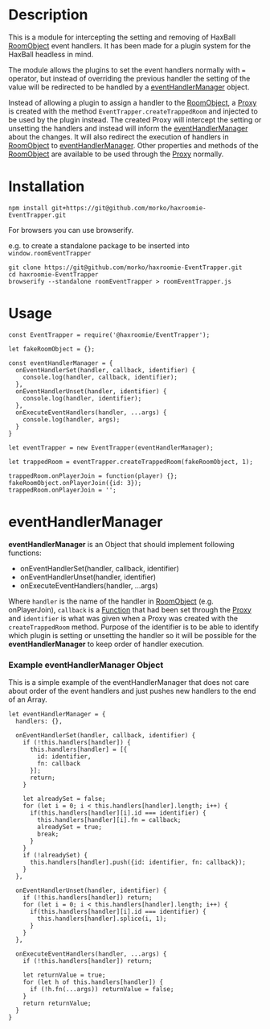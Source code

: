 # Description

This is a module for intercepting the setting and removing of HaxBall 
[RoomObject](https://github.com/haxball/haxball-issues/wiki/Headless-Host#roomobject)
event handlers. It has been made for a plugin system for the HaxBall
headless in mind.

The module allows the plugins to set the event handlers 
normally with `=` operator, but instead of overriding the previous handler the
setting of the value will be redirected to be handled by a
[eventHandlerManager](#eventHandlerManager) object.

Instead of allowing a plugin to assign a handler to the 
[RoomObject](https://github.com/haxball/haxball-issues/wiki/Headless-Host#roomobject),
a [Proxy](https://developer.mozilla.org/en-US/docs/Web/JavaScript/Reference/Global_Objects/Proxy)
is created with the method `EventTrapper.createTrappedRoom` and injected to be used by the
plugin instead. The created Proxy will intercept the 
setting or unsetting the handlers and instead will inform the
[eventHandlerManager](#eventHandlerManager) about the changes. It will also redirect the execution
of handlers in [RoomObject](https://github.com/haxball/haxball-issues/wiki/Headless-Host#roomobject)
to [eventHandlerManager](#eventHandlerManager). Other properties and methods of the
[RoomObject](https://github.com/haxball/haxball-issues/wiki/Headless-Host#roomobject)
are available to be used through the
[Proxy](https://developer.mozilla.org/en-US/docs/Web/JavaScript/Reference/Global_Objects/Proxy)
normally.

# Installation

`npm install git+https://git@github.com/morko/haxroomie-EventTrapper.git`

For browsers you can use browserify.

e.g. to create a standalone package to be inserted into
`window.roomEventTrapper`
```
git clone https://git@github.com/morko/haxroomie-EventTrapper.git
cd haxroomie-EventTrapper
browserify --standalone roomEventTrapper > roomEventTrapper.js
```

# Usage

```
const EventTrapper = require('@haxroomie/EventTrapper');

let fakeRoomObject = {};

const eventHandlerManager = {
  onEventHandlerSet(handler, callback, identifier) {
    console.log(handler, callback, identifier);
  },
  onEventHandlerUnset(handler, identifier) {
    console.log(handler, identifier);
  },
  onExecuteEventHandlers(handler, ...args) {
    console.log(handler, args);
  }
}

let eventTrapper = new EventTrapper(eventHandlerManager);

let trappedRoom = eventTrapper.createTrappedRoom(fakeRoomObject, 1);

trappedRoom.onPlayerJoin = function(player) {};
fakeRoomObject.onPlayerJoin({id: 3});
trappedRoom.onPlayerJoin = '';
```

# <a name="eventHandlerManager"></a>eventHandlerManager

**eventHandlerManager** is an Object that should implement following functions:

- onEventHandlerSet(handler, callback, identifier)
- onEventHandlerUnset(handler, identifier)
- onExecuteEventHandlers(handler, ...args)

Where `handler` is the name of the handler in
[RoomObject](https://github.com/haxball/haxball-issues/wiki/Headless-Host#roomobject)
(e.g. onPlayerJoin), `callback` is a
[Function](https://developer.mozilla.org/en-US/docs/Web/JavaScript/Reference/Functions)
that had been set through the
[Proxy](https://developer.mozilla.org/en-US/docs/Web/JavaScript/Reference/Global_Objects/Proxy)
and `identifier` is what was given when a Proxy was created with the
`createTrappedRoom` method. Purpose of the identifier is to be able to identify
which plugin is setting or unsetting the handler so it will be possible for
the **eventHandlerManager** to keep order of handler execution.

### Example eventHandlerManager Object

This is a simple example of the eventHandlerManager that does not care about
order of the event handlers and just pushes new handlers to the end
of an Array.

```
let eventHandlerManager = {
  handlers: {},

  onEventHandlerSet(handler, callback, identifier) {
    if (!this.handlers[handler]) {
      this.handlers[handler] = [{
        id: identifier,
        fn: callback
      }];
      return;
    }

    let alreadySet = false;
    for (let i = 0; i < this.handlers[handler].length; i++) {
      if(this.handlers[handler][i].id === identifier) {
        this.handlers[handler][i].fn = callback;
        alreadySet = true;
        break;
      }
    }
    if (!alreadySet) {
      this.handlers[handler].push({id: identifier, fn: callback});
    }
  },

  onEventHandlerUnset(handler, identifier) {
    if (!this.handlers[handler]) return;
    for (let i = 0; i < this.handlers[handler].length; i++) {
      if(this.handlers[handler][i].id === identifier) {
        this.handlers[handler].splice(i, 1);
      }
    }
  },

  onExecuteEventHandlers(handler, ...args) {
    if (!this.handlers[handler]) return;

    let returnValue = true;
    for (let h of this.handlers[handler]) {
      if (!h.fn(...args)) returnValue = false;
    }
    return returnValue;
  }
}
```


